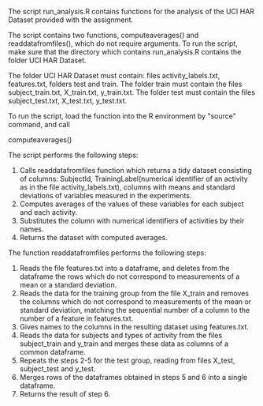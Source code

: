 The script run_analysis.R contains functions for the analysis of the UCI HAR Dataset provided with the assignment.

The script contains two functions, computeaverages() and readdatafromfiles(), which do not require arguments. To run the script, make sure that the directory which contains run_analysis.R contains the folder UCI HAR Dataset.

The folder UCI HAR Dataset must contain: files activity_labels.txt, features.txt, folders test and train. The folder train must contain the files subject_train.txt, X_train.txt, y_train.txt. The folder test must contain the files subject_test.txt, X_test.txt, y_test.txt. 

To run the script, load the function into the R environment by "source" command, and call

computeaverages()

The script performs the following steps:
1. Calls readdatafromfiles function which returns a tidy dataset consisting of columns: SubjectId, TrainingLabel(numerical identifier of an activity as in the file activity_labels.txt), columns with means and standard deviations of variables measured in the experiments.
2. Computes averages of the values of these variables for each subject and each activity.
3. Substitutes the column with numerical identifiers of activities by their names.
4. Returns the dataset with computed averages.

The function readdatafromfiles performs the following steps:
1. Reads the file features.txt into a dataframe, and deletes from the dataframe the rows which do not correspond to measurements of a mean or a standard deviation.
2. Reads the data for the training group from the file X_train and removes the columns which do not correspond to measurements of the mean or standard deviation, matching the sequential number of a column to the number of a feature in features.txt.
3. Gives names to the columns in the resulting dataset using features.txt.
4. Reads the data for subjects and types of activity from the files subject_train and y_train and merges these data as columns of a common dataframe.
5. Repeats the steps 2-5 for the test group, reading from files X_test, subject_test and y_test. 
6. Merges rows of the dataframes obtained in steps 5 and 6 into a single dataframe.
7. Returns the result of step 6.
